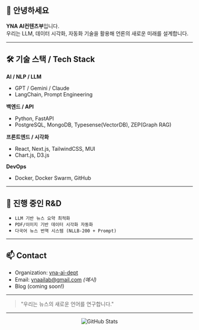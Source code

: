 ## 👋 안녕하세요

**YNA AI컨텐츠부**입니다.  
우리는 LLM, 데이터 시각화, 자동화 기술을 활용해 언론의 새로운 미래를 설계합니다.

---

## 🛠️ 기술 스택 / Tech Stack

**AI / NLP / LLM**
- GPT / Gemini / Claude 
- LangChain, Prompt Engineering

**백엔드 / API**
- Python, FastAPI
- PostgreSQL, MongoDB, Typesense(VectorDB), ZEP(Graph RAG)

**프론트엔드 / 시각화**
- React, Next.js, TailwindCSS, MUI
- Chart.js, D3.js

**DevOps**
- Docker, Docker Swarm, GitHub

---

## 🧩 진행 중인 R&D
- `LLM 기반 뉴스 요약 최적화`
- `PDF/이미지 기반 데이터 시각화 자동화`
- `다국어 뉴스 번역 시스템 (NLLB-200 + Prompt)`

---

## 📫 Contact
- Organization: [yna-ai-dept](https://github.com/yna-ai-dept)
- Email: ynaailab@gmail.com *(예시)*
- Blog (coming soon!)

---

> "우리는 뉴스의 새로운 언어를 연구합니다."

---

<p align="center">
  <img src="https://github-readme-stats.vercel.app/api?username=yna-ai-dept&show_icons=true&theme=default" alt="GitHub Stats" />
</p>
